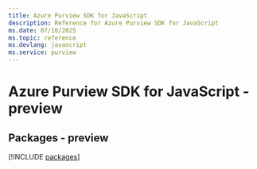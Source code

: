 ```yaml
---
title: Azure Purview SDK for JavaScript
description: Reference for Azure Purview SDK for JavaScript
ms.date: 07/10/2025
ms.topic: reference
ms.devlang: javascript
ms.service: purview
---
```

# Azure Purview SDK for JavaScript - preview
## Packages - preview
[!INCLUDE [packages](purview-index.md)]